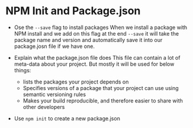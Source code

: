 # NPM Init and Package.json

* Ose the `--save` flag to install packages
When we install a package with NPM install and we add on this flag at the end `--save` it will take the package name and version and automatically save it into our package.josn file if we have one.

* Explain what the package.json file does
This file can contain a lot of meta-data about your project. But mostly it will be used for below things:
  * lists the packages your project depends on
  * Specifies versions of a package that your project can use using semantic versioning rules
  * Makes your build reproducible, and therefore easier to share with other developers

* Use `npm init` to create a new package.json

